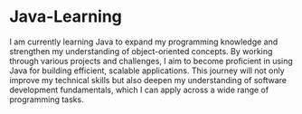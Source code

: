 # Java-Learning
I am currently learning Java to expand my programming knowledge and strengthen my understanding of object-oriented concepts. By working through various projects and challenges, I aim to become proficient in using Java for building efficient, scalable applications. This journey will not only improve my technical skills but also deepen my understanding of software development fundamentals, which I can apply across a wide range of programming tasks.